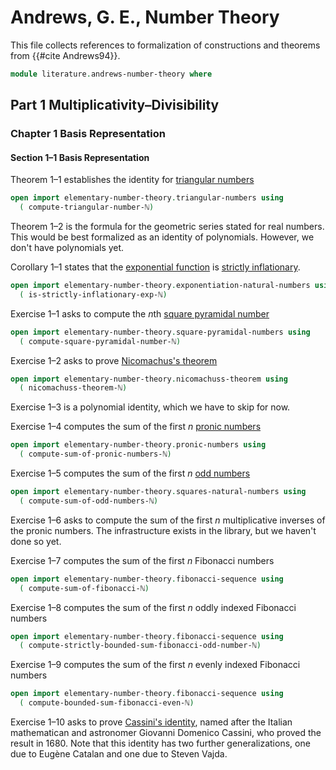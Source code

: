 # Andrews, G. E., Number Theory

This file collects references to formalization of constructions and theorems
from {{#cite Andrews94}}.

```agda
module literature.andrews-number-theory where
```

## Part 1 Multiplicativity–Divisibility

### Chapter 1 Basis Representation

#### Section 1–1 Basis Representation

Theorem 1–1 establishes the identity for [triangular numbers](elementary-number-theory.triangular-numbers.md)

```agda
open import elementary-number-theory.triangular-numbers using
  ( compute-triangular-number-ℕ)
```

Theorem 1–2 is the formula for the geometric series stated for real numbers. This would be best formalized as an identity of polynomials. However, we don't have polynomials yet.

Corollary 1–1 states that the [exponential function](elementary-number-theory.exponentiation-natural-numbers.md) is [strictly inflationary](elementary-number-theory.strictly-inflationary-functions-natural-numbers.md).

```agda
open import elementary-number-theory.exponentiation-natural-numbers using
  ( is-strictly-inflationary-exp-ℕ)
```

Exercise 1–1 asks to compute the $n$th [square pyramidal number](elementary-number-theory.square-pyramidal-numbers.md)

```agda
open import elementary-number-theory.square-pyramidal-numbers using
  ( compute-square-pyramidal-number-ℕ)
```

Exercise 1–2 asks to prove [Nicomachus's theorem](elementary-number-theory.nicomachuss-theorem.md)

```agda
open import elementary-number-theory.nicomachuss-theorem using
  ( nicomachuss-theorem-ℕ)
```

Exercise 1–3 is a polynomial identity, which we have to skip for now.

Exercise 1–4 computes the sum of the first $n$ [pronic numbers](elementary-number-theory.pronic-numbers.md)

```agda
open import elementary-number-theory.pronic-numbers using
  ( compute-sum-of-pronic-numbers-ℕ)
```

Exercise 1–5 computes the sum of the first $n$ [odd numbers](elementary-number-theory.parity-natural-numbers.md)

```agda
open import elementary-number-theory.squares-natural-numbers using
  ( compute-sum-of-odd-numbers-ℕ)
```

Exercise 1–6 asks to compute the sum of the first $n$ multiplicative inverses of the pronic numbers. The infrastructure exists in the library, but we haven't done so yet.

Exercise 1–7 computes the sum of the first $n$ Fibonacci numbers

```agda
open import elementary-number-theory.fibonacci-sequence using
  ( compute-sum-of-fibonacci-ℕ)
```

Exercise 1–8 computes the sum of the first $n$ oddly indexed Fibonacci numbers

```agda
open import elementary-number-theory.fibonacci-sequence using
  ( compute-strictly-bounded-sum-fibonacci-odd-number-ℕ)
```

Exercise 1–9 computes the sum of the first $n$ evenly indexed Fibonacci numbers

```agda
open import elementary-number-theory.fibonacci-sequence using
  ( compute-bounded-sum-fibonacci-even-ℕ)
```

Exercise 1–10 asks to prove
[Cassini's identity](https://en.wikipedia.org/wiki/Cassini_and_Catalan_identities), named after the Italian mathematican and astronomer Giovanni Domenico Cassini, who proved the result in 1680. Note that this identity has two further generalizations, one due to Eugène Catalan and one due to Steven Vajda.

```agda

```

